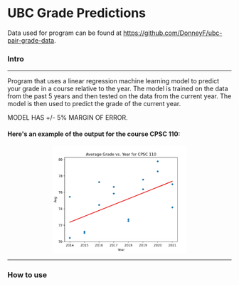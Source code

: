 # UBC Grade Predictions

Data used for program can be found at https://github.com/DonneyF/ubc-pair-grade-data.

### Intro

---

Program that uses a linear regression machine learning model to predict your grade in a course relative to the year. The model is trained on the data from the past 5 years and then tested on the data from the current year. The model is then used to predict the grade of the current year.

MODEL HAS +/- 5% MARGIN OF ERROR.

#### Here's an example of the output for the course CPSC 110:

<a href="url" ><img style="display: block; align: center;
           margin-left: auto;
           margin-right: auto;
           width: 60%;" src="example.jpg"></a>

---

### How to use
